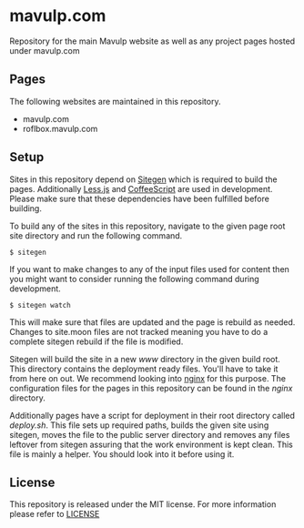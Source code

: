 # mavulp.com #

Repository for the main Mavulp website as well as any project pages hosted under mavulp.com

## Pages ##

The following websites are maintained in this repository.

- mavulp.com
- roflbox.mavulp.com

## Setup ##

Sites in this repository depend on [Sitegen](https://github.com/leafo/sitegen/) which is required to build the pages. Additionally [Less.js](http://lesscss.org/) and [CoffeeScript](http://coffeescript.org/) are used in development. Please make sure that these dependencies have been fulfilled before building.

To build any of the sites in this repository, navigate to the given page root site directory and run the following command.

    $ sitegen

If you want to make changes to any of the input files used for content then you might want to consider running the following command during development.

    $ sitegen watch

This will make sure that files are updated and the page is rebuild as needed. Changes to site.moon files are not tracked meaning you have to do a complete sitegen rebuild if the file is modified.

Sitegen will build the site in a new *www* directory in the given build root. This directory contains the deployment ready files. You'll have to take it from here on out. We recommend looking into [nginx](https://www.nginx.com/) for this purpose. The configuration files for the pages in this repository can be found in the *nginx* directory.

Additionally pages have a script for deployment in their root directory called *deploy.sh*. This file sets up required paths, builds the given site using sitegen, moves the file to the public server directory and removes any files leftover from sitegen assuring that the work environment is kept clean. This file is mainly a helper. You should look into it before using it.

## License ##

This repository is released under the MIT license. For more information please refer to [LICENSE](https://github.com/catlinman/mavulp.com/blob/master/LICENSE)
